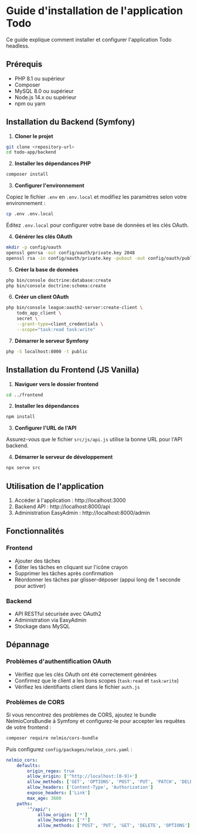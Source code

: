 # Guide d'installation de l'application Todo

Ce guide explique comment installer et configurer l'application Todo headless.

## Prérequis

- PHP 8.1 ou supérieur
- Composer
- MySQL 8.0 ou supérieur
- Node.js 14.x ou supérieur
- npm ou yarn

## Installation du Backend (Symfony)

1. **Cloner le projet**

```bash
git clone <repository-url>
cd todo-app/backend
```

2. **Installer les dépendances PHP**

```bash
composer install
```

3. **Configurer l'environnement**

Copiez le fichier `.env` en `.env.local` et modifiez les paramètres selon votre environnement :

```bash
cp .env .env.local
```

Éditez `.env.local` pour configurer votre base de données et les clés OAuth.

4. **Générer les clés OAuth**

```bash
mkdir -p config/oauth
openssl genrsa -out config/oauth/private.key 2048
openssl rsa -in config/oauth/private.key -pubout -out config/oauth/public.key
```

5. **Créer la base de données**

```bash
php bin/console doctrine:database:create
php bin/console doctrine:schema:create
```

6. **Créer un client OAuth**

```bash
php bin/console league:oauth2-server:create-client \
    todo_app_client \
    secret \
    --grant-type=client_credentials \
    --scope="task:read task:write"
```

7. **Démarrer le serveur Symfony**

```bash
php -S localhost:8000 -t public
```

## Installation du Frontend (JS Vanilla)

1. **Naviguer vers le dossier frontend**

```bash
cd ../frontend
```

2. **Installer les dépendances**

```bash
npm install
```

3. **Configurer l'URL de l'API**

Assurez-vous que le fichier `src/js/api.js` utilise la bonne URL pour l'API backend.

4. **Démarrer le serveur de développement**

```bash
npx serve src
```

## Utilisation de l'application

1. Accéder à l'application : http://localhost:3000
2. Backend API : http://localhost:8000/api
3. Administration EasyAdmin : http://localhost:8000/admin

## Fonctionnalités

### Frontend
- Ajouter des tâches
- Éditer les tâches en cliquant sur l'icône crayon
- Supprimer les tâches après confirmation
- Réordonner les tâches par glisser-déposer (appui long de 1 seconde pour activer)

### Backend
- API RESTful sécurisée avec OAuth2
- Administration via EasyAdmin
- Stockage dans MySQL

## Dépannage

### Problèmes d'authentification OAuth
- Vérifiez que les clés OAuth ont été correctement générées
- Confirmez que le client a les bons scopes (`task:read` et `task:write`)
- Vérifiez les identifiants client dans le fichier `auth.js`

### Problèmes de CORS
Si vous rencontrez des problèmes de CORS, ajoutez le bundle NelmioCorsBundle à Symfony et configurez-le pour accepter les requêtes de votre frontend :

```bash
composer require nelmio/cors-bundle
```

Puis configurez `config/packages/nelmio_cors.yaml` :

```yaml
nelmio_cors:
    defaults:
        origin_regex: true
        allow_origin: ['^http://localhost:[0-9]+']
        allow_methods: ['GET', 'OPTIONS', 'POST', 'PUT', 'PATCH', 'DELETE']
        allow_headers: ['Content-Type', 'Authorization']
        expose_headers: ['Link']
        max_age: 3600
    paths:
        '^/api/':
            allow_origin: ['*']
            allow_headers: ['*']
            allow_methods: ['POST', 'PUT', 'GET', 'DELETE', 'OPTIONS']
```